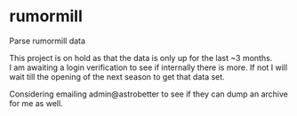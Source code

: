 rumormill
=========

Parse rumormill data

This project is on hold as that the data is only up for the last ~3 months.  
I am awaiting a login verification to see if internally there is more. 
If not I will wait till the opening of the next season to get that data set.

Considering emailing admin@astrobetter to see if they can dump an archive for me as well.


